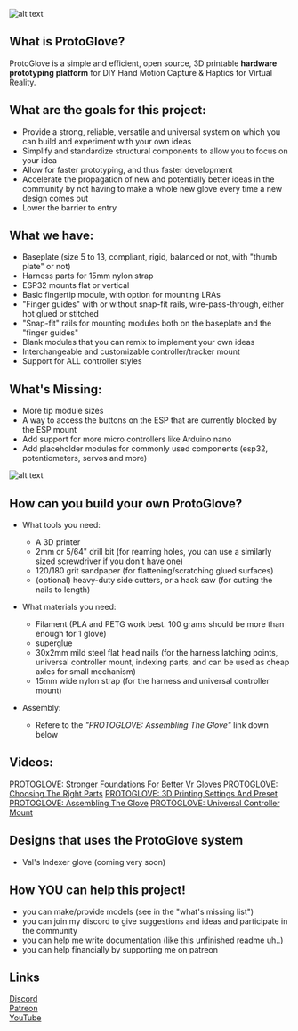 ![alt text](https://github.com/Valsvirtuals/ProtoGlove/blob/main/media/main.png?raw=true)

## What is ProtoGlove?

ProtoGlove is a simple and efficient, open source, 3D printable **hardware prototyping platform** for DIY Hand Motion Capture & Haptics for Virtual Reality.


## What are the goals for this project:
 
- Provide a strong, reliable, versatile and universal system on which you can build and experiment with your own ideas 
- Simplify and standardize structural components to allow you to focus on your idea  
- Allow for faster prototyping, and thus faster development  
- Accelerate the propagation of new and potentially better ideas in the community by not having to make a whole new glove every time a new design comes out
- Lower the barrier to entry


## What we have:

- Baseplate (size 5 to 13, compliant, rigid, balanced or not, with "thumb plate" or not)  
- Harness parts for 15mm nylon strap  
- ESP32 mounts flat or vertical  
- Basic fingertip module, with option for mounting LRAs  
- "Finger guides" with or without snap-fit rails, wire-pass-through, either hot glued or stitched  
- "Snap-fit" rails for mounting modules both on the baseplate and the "finger guides"  
- Blank modules that you can remix to implement your own ideas
- Interchangeable and customizable controller/tracker mount    
- Support for ALL controller styles


## What's Missing:
  
- More tip module sizes 
- A way to access the buttons on the ESP that are currently blocked by the ESP mount  
- Add support for more micro controllers like Arduino nano
- Add placeholder modules for commonly used components (esp32, potentiometers, servos and more)

![alt text](https://github.com/Valsvirtuals/ProtoGlove/blob/main/media/parts.png?raw=true)

## How can you build your own ProtoGlove?

- What tools you need:  
  - A 3D printer  
  - 2mm or 5/64" drill bit (for reaming holes, you can use a similarly sized screwdriver if you don't have one)  
  - 120/180 grit sandpaper (for flattening/scratching glued surfaces)
  - (optional) heavy-duty side cutters, or a hack saw (for cutting the nails to length)

- What materials you need:  
  - Filament (PLA and PETG work best. 100 grams should be more than enough for 1 glove)  
  - superglue  
  - 30x2mm mild steel flat head nails (for the harness latching points, universal controller mount, indexing parts, and can be used as cheap axles for small mechanism)  
  - 15mm wide nylon strap (for the harness and universal controller mount)

- Assembly:  
  - Refere to the *"PROTOGLOVE: Assembling The Glove"* link down below

## Videos:  
[PROTOGLOVE: Stronger Foundations For Better Vr Gloves](https://www.youtube.com/watch?v=wg-dA6JFofU)
[PROTOGLOVE: Choosing The Right Parts](https://www.youtube.com/watch?v=TYjfMrjwEDA)
[PROTOGLOVE: 3D Printing Settings And Preset](https://www.youtube.com/watch?v=h2BsSOGpNHw)
[PROTOGLOVE: Assembling The Glove](https://www.youtube.com/watch?v=5-vP1U-F1cY)
[PROTOGLOVE: Universal Controller Mount](https://www.youtube.com/watch?v=tToL9qJWF3A)
<!-- [PROTOGLOVE: Indexer]() -->

## Designs that uses the ProtoGlove system
- Val's Indexer glove (coming very soon)

## How YOU can help this project!

- you can make/provide models (see in the "what's missing list")  
- you can join my discord to give suggestions and ideas and participate in the community  
- you can help me write documentation (like this unfinished readme uh..)
- you can help financially by supporting me on patreon  


## Links

[Discord](https://discord.gg/g6XpeCnUfG)  
[Patreon](https://www.patreon.com/valsvirtuals)  
[YouTube](https://www.youtube.com/c/WalooW)
